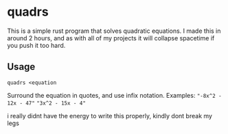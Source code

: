 # quadrs

This is a simple rust program that solves quadratic equations. I made this in around 2 hours, and as with all of my projects it will collapse spacetime if you push it too hard.

## Usage
```quadrs <equation```

Surround the equation in quotes, and use infix notation. Examples:
`"-8x^2 - 12x - 47"`
`"3x^2 - 15x - 4"`

i really didnt have the energy to write this properly, kindly dont break my legs
